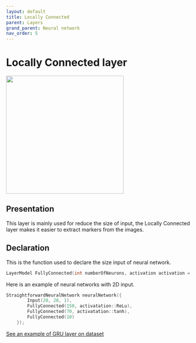 ```yaml
---
layout: default
title: Locally Connected
parent: Layers
grand_parent: Neural network
nav_order: 5
---
```


# Locally Connected layer
<p>
    <img src="{{site.baseurl}}/assets/images/neural_network/locally_connected.gif" att="Convolutionnal layer" width="320px" class="center"/>
</p>

## Presentation
This layer is mainly used for reduce the size of input, the Locally Connected layer makes it easier to extract markers from the images. 
## Declaration 
This is the function used to declare the size input of neural network.
```cpp
LayerModel FullyConnected(int numberOfNeurons, activation activation = activation::sigmoid);
```
Here is an example of neural networks with 2D input.
```cpp
StraightforwardNeuralNetwork neuralNetwork({
        Input(28, 28, 1),
        FullyConnected(150, activatation::ReLu),
        FullyConnected(70, activatation::tanh),
        FullyConnected(10)
    });
```
[See an example of GRU layer on dataset]({{site.baseurl}}/examples/Wine.html)